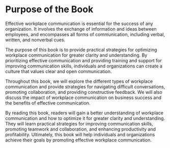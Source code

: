Purpose of the Book
=================================

Effective workplace communication is essential for the success of any organization. It involves the exchange of information and ideas between employees, and encompasses all forms of communication, including verbal, written, and nonverbal cues.

The purpose of this book is to provide practical strategies for optimizing workplace communication for greater clarity and understanding. By prioritizing effective communication and providing training and support for improving communication skills, individuals and organizations can create a culture that values clear and open communication.

Throughout this book, we will explore the different types of workplace communication and provide strategies for navigating difficult conversations, promoting collaboration, and providing constructive feedback. We will also discuss the impact of workplace communication on business success and the benefits of effective communication.

By reading this book, readers will gain a better understanding of workplace communication and how to optimize it for greater clarity and understanding. They will learn practical strategies for improving communication skills, promoting teamwork and collaboration, and enhancing productivity and profitability. Ultimately, this book will help individuals and organizations achieve their goals by promoting effective workplace communication.
